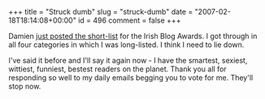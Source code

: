 +++
title = "Struck dumb"
slug = "struck-dumb"
date = "2007-02-18T18:14:08+00:00"
id = 496
comment = false
+++

Damien [just posted the short-list](http://awards.ie/blogawards/2007/02/18/2007-irish-blog-awards-short-list-congrats-to-all/) for the Irish Blog Awards. I got through in all four categories in which I was long-listed. I think I need to lie down.

I've said it before and I'll say it again now - I have the smartest, sexiest, wittiest, funniest, bestest readers on the planet. Thank you all for responding so well to my daily emails begging you to vote for me. They'll stop now.

